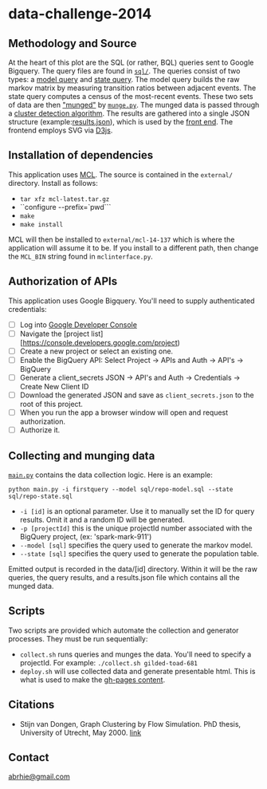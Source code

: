 data-challenge-2014
===================

## Methodology and Source

At the heart of this plot are the SQL (or rather, BQL) queries sent to Google Bigquery. The query files are found in [`sql/`](https://github.com/abrie/data-challenge-2014/tree/master/sql). The queries consist of two types: a [model query](https://github.com/abrie/data-challenge-2014/blob/master/sql/repo-model.sql) and [state query](https://github.com/abrie/data-challenge-2014/blob/master/sql/repo-state.sql). The model query builds the raw markov matrix by measuring transition ratios between adjacent events. The state query computes a census of the most-recent events. These two sets of data are then ["munged"](http://en.wikipedia.org/wiki/Data_wrangling) by [`munge.py`](https://github.com/abrie/data-challenge-2014/blob/master/munger.py). The munged data is passed through a [cluster detection algorithm](http://micans.org/mcl/). The results are gathered into a single JSON structure (example:[results.json](https://github.com/abrie/data-challenge-2014/blob/gh-pages/data/repo/results.json)), which is used by the [front end](https://github.com/abrie/data-challenge-2014/blob/master/pages/main.js). The frontend employs SVG via  [D3js](http://d3js.org).

## Installation of dependencies

This application uses [MCL](http://micans.org/mcl/). The source is contained in the `external/` directory. Install as follows:

- `tar xfz mcl-latest.tar.gz`
- ``configure --prefix=`pwd```
- `make`
- `make install`

MCL will then be installed to `external/mcl-14-137` which is where the application will assume it to be. If you install to a different path, then change the `MCL_BIN` string found in `mclinterface.py`.
 
## Authorization of APIs

This application uses Google Bigquery. You'll need to supply authenticated credentials:

- [ ] Log into [Google Developer Console](https://console.developers.google.com/)
- [ ] Navigate the [project list][https://console.developers.google.com/project)
- [ ] Create a new project or select an existing one.
- [ ] Enable the BigQuery API: Select Project -> APIs and Auth -> API's -> BigQuery
- [ ] Generate a client_secrets JSON -> API's and Auth -> Credentials -> Create New Client ID
- [ ] Download the generated JSON and save as `client_secrets.json` to the root of this project.
- [ ] When you run the app a browser window will open and request authorization.
- [ ] Authorize it.

## Collecting and munging data

[`main.py`](https://github.com/abrie/data-challenge-2014/blob/master/main.py) contains the data collection logic. Here is an example:

`python main.py -i firstquery --model sql/repo-model.sql --state sql/repo-state.sql`

- `-i [id]` is an optional parameter. Use it to manually set the ID for query results. Omit it and a random ID will be generated.
- `-p [projectId]` this is the unique projectId number associated with the BigQuery project, (ex: 'spark-mark-911')
- `--model [sql]` specifies the query used to generate the markov model.
- `--state [sql]` specifies the query used to generate the population table.

Emitted output is recorded in the data/[id] directory. Within it will be the raw queries, the query results, and a results.json file which contains all the munged data.

## Scripts

Two scripts are provided which automate the collection and generator processes. They must be run sequentially:

- `collect.sh` runs queries and munges the data. You'll need to specify a projectId. For example: `./collect.sh gilded-toad-681`
- `deploy.sh` will use collected data and generate presentable html. This is what is used to make the [gh-pages content](http://abrie.github.io/data-challenge-2014).

## Citations
- Stijn van Dongen, Graph Clustering by Flow Simulation. PhD thesis, University of Utrecht, May 2000. [link](http://micans.org/mcl/lit/svdthesis.pdf.gz)

## Contact
abrhie@gmail.com
